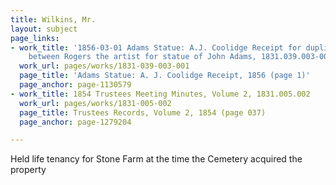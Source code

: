 ```yaml
---
title: Wilkins, Mr.
layout: subject
page_links:
- work_title: '1856-03-01 Adams Statue: A.J. Coolidge Receipt for duplicate of agreement
    between Rogers the artist for statue of John Adams, 1831.039.003-001'
  work_url: pages/works/1831-039-003-001
  page_title: 'Adams Statue: A. J. Coolidge Receipt, 1856 (page 1)'
  page_anchor: page-1130579
- work_title: 1854 Trustees Meeting Minutes, Volume 2, 1831.005.002
  work_url: pages/works/1831-005-002
  page_title: Trustees Records, Volume 2, 1854 (page 037)
  page_anchor: page-1279204

---
```

<p>Held life tenancy for Stone Farm at the time the Cemetery acquired the property</p>